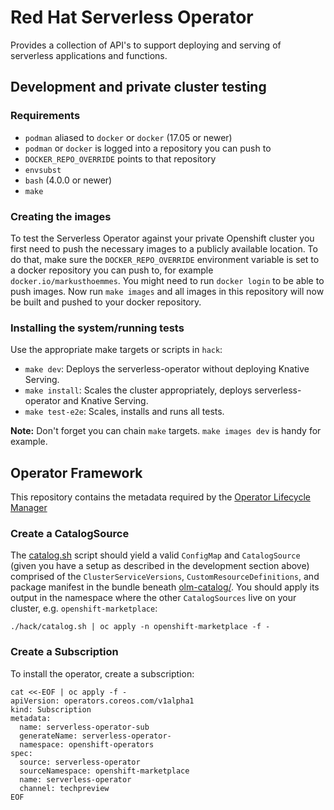 # Red Hat Serverless Operator

Provides a collection of API's to support deploying and serving of serverless
applications and functions.

## Development and private cluster testing

### Requirements

- `podman` aliased to `docker` or `docker` (17.05 or newer)
- `podman` or `docker` is logged into a repository you can push to
- `DOCKER_REPO_OVERRIDE` points to that repository
- `envsubst`
- `bash` (4.0.0 or newer)
- `make`

### Creating the images

To test the Serverless Operator against your private Openshift cluster you first
need to push the necessary images to a publicly available location. To do that,
make sure the `DOCKER_REPO_OVERRIDE` environment variable is set to a docker
repository you can push to, for example `docker.io/markusthoemmes`. You might
need to run `docker login` to be able to push images. Now run
`make images` and all images in this repository will now be built and
pushed to your docker repository.

### Installing the system/running tests

Use the appropriate make targets or scripts in `hack`:

- `make dev`: Deploys the serverless-operator without deploying Knative Serving.
- `make install`: Scales the cluster appropriately, deploys serverless-operator
  and Knative Serving.
- `make test-e2e`: Scales, installs and runs all tests.

**Note:** Don't forget you can chain `make` targets. `make images dev` is handy
for example.

## Operator Framework

This repository contains the metadata required by the
[Operator Lifecycle Manager](https://github.com/operator-framework/operator-lifecycle-manager)

### Create a CatalogSource

The [catalog.sh](hack/catalog.sh) script should yield a valid `ConfigMap` and
`CatalogSource` (given you have a setup as described in the development section
above) comprised of the `ClusterServiceVersions`, `CustomResourceDefinitions`,
and package manifest in the bundle beneath [olm-catalog/](olm-catalog/). You
should apply its output in the namespace where the other `CatalogSources` live
on your cluster, e.g. `openshift-marketplace`:

```
./hack/catalog.sh | oc apply -n openshift-marketplace -f -
```

### Create a Subscription

To install the operator, create a subscription:

```
cat <<-EOF | oc apply -f -
apiVersion: operators.coreos.com/v1alpha1
kind: Subscription
metadata:
  name: serverless-operator-sub
  generateName: serverless-operator-
  namespace: openshift-operators
spec:
  source: serverless-operator
  sourceNamespace: openshift-marketplace
  name: serverless-operator
  channel: techpreview
EOF
```
